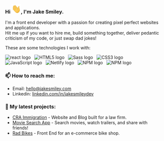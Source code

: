 ### Hi <img src="https://github.com/jakesmileydev/jakesmileydev/blob/main/wave.gif?raw=true" width="30" height="30" />, I'm Jake Smiley.
I'm a front end developer with a passion for creating pixel perfect websites and applications.<br> Hit me up if you want to hire me, build something together, deliver pedantic criticism of my code, or just swap dad jokes!
<p>These are some technologies I work with:</p>
<div><img src="https://img.shields.io/badge/React-282C34?logo=react&logoColor=61DBFB" alt="react logo" title="react" height="25" />&nbsp;&nbsp;&nbsp;<img src="https://img.shields.io/badge/HTML5-282C34?logo=html5&logoColor=E34F26" alt="HTML5 logo" title="HTML5" height="25" />&nbsp;&nbsp;&nbsp;<img src="https://img.shields.io/badge/Sass-282C34?logo=sass&logoColor=CC6699" alt="Sass logo" title="Sass" height="25" />&nbsp;&nbsp;&nbsp;<img src="https://img.shields.io/badge/CSS3-282C34?logo=css3&logoColor=1572B6" alt="CSS3 logo" title="CSS3" height="25" />&nbsp;&nbsp;&nbsp;<img src="https://img.shields.io/badge/JavaScript-282C34?logo=javascript&logoColor=F7DF1E" alt="JavaScript logo" title="JavaScript" height="25" />&nbsp;&nbsp;&nbsp;<img src="https://img.shields.io/badge/Netlify-282C34?logo=netlify&logoColor=00C7B7" alt="Netlify logo" title="Netlify" height="25" />&nbsp;&nbsp;&nbsp;<img src="https://img.shields.io/badge/npm-282C34?logo=npm&logoColor=CB3837" alt="NPM logo" title="npm" height="25" />&nbsp;&nbsp;&nbsp;<img src="https://img.shields.io/badge/Contentful-282C34?logo=contentful&logoColor=2478CC" alt="NPM logo" title="npm" height="25" /></div>
<p></p>

### 📫 How to reach me:
- Email: [hello@jakesmiley.com](mailto:hello@jakesmiley.com)
- Linkedin: [linkedin.com/in/jakesmileydev](https://www.linkedin.com/in/jakesmileydev/)

### 🌱 My latest projects:

- [CRA Immigration](https://github.com/jakesmileydev/cra-immigration) - Website and Blog built for a law firm.
- [Movie Search App](https://github.com/jakesmileydev/moviesearchapp) - Search movies, watch trailers, and share with friends!
- [Rad Bikes](https://github.com/jakesmileydev/radBikes) - Front End for an e-commerce bike shop.





<!---
jakesmileydev/jakesmileydev is a ✨ special ✨ repository because its `README.md` (this file) appears on your GitHub profile.
You can click the Preview link to take a look at your changes.
--->
